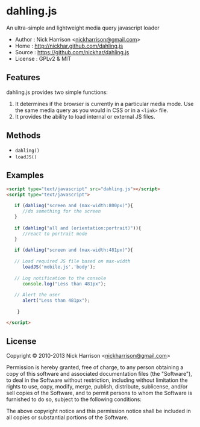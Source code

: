 dahling.js
==========

An ultra-simple and lightweight media query javascript loader


* Author    : Nick Harrison <<nickharrison@gmail.com>>
* Home      : http://nickhar.github.com/dahling.js
* Source    : https://github.com/nickhar/dahling.js
* License   : GPLv2 & MIT

## Features
 
dahling.js provides two simple functions:

 1. It determines if the browser is currently in a particular media mode. Use the same media query as you would in CSS or in a `<link>` file.
 2. It provides the ability to load internal or external JS files.

## Methods

* `dahling()`
* `loadJS()`


## Examples

```html
<script type="text/javascript" src="dahling.js"></script>
<script type="text/javascript">

   if (dahling("screen and (max-width:800px)"){
      //do something for the screen
   }
	 
   if (dahling("all and (orientation:portrait)")){
      //react to portrait mode
   } 

   if (dahling("screen and (max-width:481px)"){
      
   // Load required JS file based on max-width
      loadJS('mobile.js','body');
      
   // Log notification to the console
      console.log("Less than 481px");
      
   // Alert the user
      alert("Less than 481px");
      
    }

</script>
```

## License

Copyright © 2010-2013 Nick Harrison <<nickharrison@gmail.com>>

Permission is hereby granted, free of charge, to any person obtaining a copy of 
this software and associated documentation files (the "Software"), to deal in 
the Software without restriction, including without limitation the rights to use, 
copy, modify, merge, publish, distribute, sublicense, and/or sell copies of the 
Software, and to permit persons to whom the Software is furnished to do so, 
subject to the following conditions:

The above copyright notice and this permission notice shall be included in all 
copies or substantial portions of the Software.
